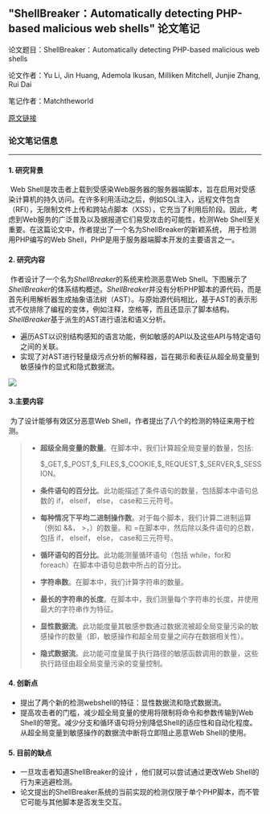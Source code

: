 ## "ShellBreaker：Automatically detecting PHP-based malicious web shells" 论文笔记

论文题目：ShellBreaker：Automatically detecting PHP-based malicious web shells

论文作者：Yu Li, Jin Huang, Ademola lkusan, Milliken Mitchell, Junjie Zhang, Rui Dai

笔记作者：Matchtheworld

[原文链接](https://www.sciencedirect.com/science/article/pii/S0167404819301506)

### 论文笔记信息

---

#### 1. 研究背景

​	Web Shell是攻击者上载到受感染Web服务器的服务器端脚本，旨在启用对受感染计算机的持久访问。在许多利用活动之后，例如SQL注入，远程文件包含（RFI），无限制文件上传和跨站点脚本（XSS），它充当了利用后阶段。因此，考虑到Web服务的广泛普及以及据报道它们易受攻击的可能性，检测Web Shell至关重要。在这篇论文中，作者提出了一个名为ShellBreaker的新颖系统， 用于检测用PHP编写的Web Shell，PHP是用于服务器端脚本开发的主要语言之一。

#### 2. 研究内容

​	作者设计了一个名为*ShellBreaker*的系统来检测恶意Web Shell。下图展示了*ShellBreaker*的体系结构概述。*ShellBreaker*并没有分析PHP脚本的源代码，而是首先利用解析器生成抽象语法树（AST）。与原始源代码相比，基于AST的表示形式不仅排除了编程的变体，例如注释，空格等，而且还显示了脚本结构。 *ShellBreaker*基于派生的AST进行语法和语义分析。

- 遍历AST以识别结构感知的语言功能，例如敏感的API以及这些API与特定语句之间的关联。
- 实现了对AST进行轻量级污点分析的解释器，旨在揭示和表征从超全局变量到敏感操作的显式和隐式数据流。

![](https://github.com/scusec/Trending-Research-Topics/blob/master/2020/Homework/Task_1_Paper_Note/531021-ShellBreaker%20Automatically%20detecting%20PHP-based%20malicious%20web%20shells/The%20architectural%20overview%20of%20SheelBreaker.png)

#### 3.主要内容

​	为了设计能够有效区分恶意Web Shell，作者提出了八个的检测的特征来用于检测。

> - **超级全局变量的数量**。在脚本中，我们计算超全局变量的数量，包括:
>
>   \$\_GET,\$\_POST,\$\_FILES,\$\_COOKIE,\$\_REQUEST,\$\_SERVER,\$\_SESSION。
>
> - **条件语句的百分比**。此功能描述了条件语句的数量，包括脚本中语句总数的 if， elseif， else， case和三元符号。
>
> - **每种情况下平均二进制操作数**。对于每个脚本，我们计算二进制运算（例如 &&， >，）的数量。和 =在脚本中，然后除以条件语句的总数，包括 if， elseif， else， case和三元符号。
>
> - **循环语句的百分比**。此功能测量循环语句（包括 while，for和 foreach）在脚本中语句总数中所占的百分比。
>
> - **字符串数**。在脚本中，我们计算字符串的数量。
>
> - **最长的字符串的长度**。在脚本中，我们测量每个字符串的长度，并使用最大的字符串作为特征。
>
> - **显性数据流**。此功能度量其敏感参数通过数据流被超全局变量污染的敏感操作的数量（即，敏感操作和超全局变量之间存在数据相关性）。
>
> - **隐式数据流**。此功能可度量属于执行路径的敏感函数调用的数量，这些执行路径由超全局变量污染的变量控制。

#### 4. 创新点

- 提出了两个新的检测webshell的特征：显性数据流和隐式数据流。
- 提高攻击者的门槛，减少超全局变量的使用将限制将命令和参数传输到Web Shell的带宽。减少分支和循环语句将分别降低Shell的适应性和自动化程度。从超全局变量到敏感操作的数据流中断将立即阻止恶意Web Shell的使用。

#### 5. 目前的缺点

- 一旦攻击者知道ShellBreaker的设计  ，他们就可以尝试通过更改Web Shell的行为来逃避检测。
- 论文提出的ShellBreaker系统的当前实现的检测仅限于单个PHP脚本，而不管它可能与其他脚本是否发生交互。

